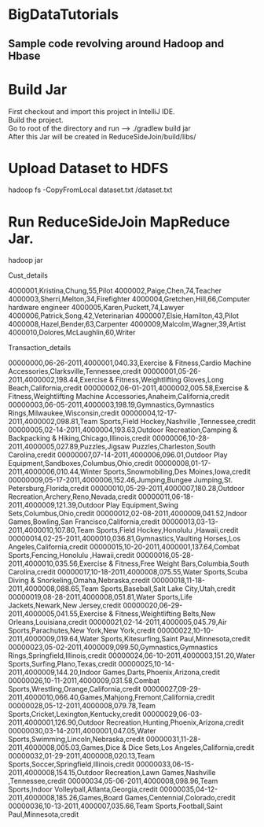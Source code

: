 # BigDataTutorials
## Sample code revolving around Hadoop and Hbase 


# Build Jar
First checkout and import this project in IntelliJ IDE.\
Build the project.\
Go to root of the directory and run --> ./gradlew build jar\
After this Jar will be created in ReduceSideJoin/build/libs/


# Upload Dataset to HDFS
hadoop fs -CopyFromLocal dataset.txt /dataset.txt

# Run ReduceSideJoin MapReduce Jar.
hadoop jar <jarName> <inputDatasetPathAndFile> <outputDirectory>
  
  

Cust_details

4000001,Kristina,Chung,55,Pilot
4000002,Paige,Chen,74,Teacher
4000003,Sherri,Melton,34,Firefighter
4000004,Gretchen,Hill,66,Computer hardware engineer
4000005,Karen,Puckett,74,Lawyer
4000006,Patrick,Song,42,Veterinarian
4000007,Elsie,Hamilton,43,Pilot
4000008,Hazel,Bender,63,Carpenter
4000009,Malcolm,Wagner,39,Artist
4000010,Dolores,McLaughlin,60,Writer

Transaction_details

00000000,06-26-2011,4000001,040.33,Exercise & Fitness,Cardio Machine Accessories,Clarksville,Tennessee,credit
00000001,05-26-2011,4000002,198.44,Exercise & Fitness,Weightlifting Gloves,Long Beach,California,credit
00000002,06-01-2011,4000002,005.58,Exercise & Fitness,Weightlifting Machine Accessories,Anaheim,California,credit
00000003,06-05-2011,4000003,198.19,Gymnastics,Gymnastics Rings,Milwaukee,Wisconsin,credit
00000004,12-17-2011,4000002,098.81,Team Sports,Field Hockey,Nashville  ,Tennessee,credit
00000005,02-14-2011,4000004,193.63,Outdoor Recreation,Camping & Backpacking & Hiking,Chicago,Illinois,credit
00000006,10-28-2011,4000005,027.89,Puzzles,Jigsaw Puzzles,Charleston,South Carolina,credit
00000007,07-14-2011,4000006,096.01,Outdoor Play Equipment,Sandboxes,Columbus,Ohio,credit
00000008,01-17-2011,4000006,010.44,Winter Sports,Snowmobiling,Des Moines,Iowa,credit
00000009,05-17-2011,4000006,152.46,Jumping,Bungee Jumping,St. Petersburg,Florida,credit
00000010,05-29-2011,4000007,180.28,Outdoor Recreation,Archery,Reno,Nevada,credit
00000011,06-18-2011,4000009,121.39,Outdoor Play Equipment,Swing Sets,Columbus,Ohio,credit
00000012,02-08-2011,4000009,041.52,Indoor Games,Bowling,San Francisco,California,credit
00000013,03-13-2011,4000010,107.80,Team Sports,Field Hockey,Honolulu  ,Hawaii,credit
00000014,02-25-2011,4000010,036.81,Gymnastics,Vaulting Horses,Los Angeles,California,credit
00000015,10-20-2011,4000001,137.64,Combat Sports,Fencing,Honolulu  ,Hawaii,credit
00000016,05-28-2011,4000010,035.56,Exercise & Fitness,Free Weight Bars,Columbia,South Carolina,credit
00000017,10-18-2011,4000008,075.55,Water Sports,Scuba Diving & Snorkeling,Omaha,Nebraska,credit
00000018,11-18-2011,4000008,088.65,Team Sports,Baseball,Salt Lake City,Utah,credit
00000019,08-28-2011,4000008,051.81,Water Sports,Life Jackets,Newark,New Jersey,credit
00000020,06-29-2011,4000005,041.55,Exercise & Fitness,Weightlifting Belts,New Orleans,Louisiana,credit
00000021,02-14-2011,4000005,045.79,Air Sports,Parachutes,New York,New York,credit
00000022,10-10-2011,4000009,019.64,Water Sports,Kitesurfing,Saint Paul,Minnesota,credit
00000023,05-02-2011,4000009,099.50,Gymnastics,Gymnastics Rings,Springfield,Illinois,credit
00000024,06-10-2011,4000003,151.20,Water Sports,Surfing,Plano,Texas,credit
00000025,10-14-2011,4000009,144.20,Indoor Games,Darts,Phoenix,Arizona,credit
00000026,10-11-2011,4000009,031.58,Combat Sports,Wrestling,Orange,California,credit
00000027,09-29-2011,4000010,066.40,Games,Mahjong,Fremont,California,credit
00000028,05-12-2011,4000008,079.78,Team Sports,Cricket,Lexington,Kentucky,credit
00000029,06-03-2011,4000001,126.90,Outdoor Recreation,Hunting,Phoenix,Arizona,credit
00000030,03-14-2011,4000001,047.05,Water Sports,Swimming,Lincoln,Nebraska,credit
00000031,11-28-2011,4000008,005.03,Games,Dice & Dice Sets,Los Angeles,California,credit
00000032,01-29-2011,4000008,020.13,Team Sports,Soccer,Springfield,Illinois,credit
00000033,06-15-2011,4000008,154.15,Outdoor Recreation,Lawn Games,Nashville  ,Tennessee,credit
00000034,05-06-2011,4000008,098.96,Team Sports,Indoor Volleyball,Atlanta,Georgia,credit
00000035,04-12-2011,4000008,185.26,Games,Board Games,Centennial,Colorado,credit
00000036,10-13-2011,4000007,035.66,Team Sports,Football,Saint Paul,Minnesota,credit

